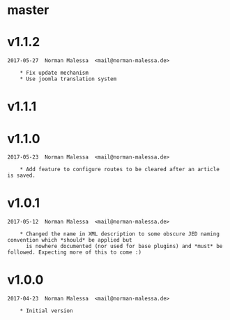 # master

# v1.1.2

    2017-05-27  Norman Malessa  <mail@norman-malessa.de>

        * Fix update mechanism
        * Use joomla translation system

# v1.1.1
# v1.1.0

    2017-05-23  Norman Malessa  <mail@norman-malessa.de>

        * Add feature to configure routes to be cleared after an article is saved.

# v1.0.1

    2017-05-12  Norman Malessa  <mail@norman-malessa.de>

        * Changed the name in XML description to some obscure JED naming convention which *should* be applied but
          is nowhere documented (nor used for base plugins) and *must* be followed. Expecting more of this to come :)

# v1.0.0

    2017-04-23  Norman Malessa  <mail@norman-malessa.de>

        * Initial version
